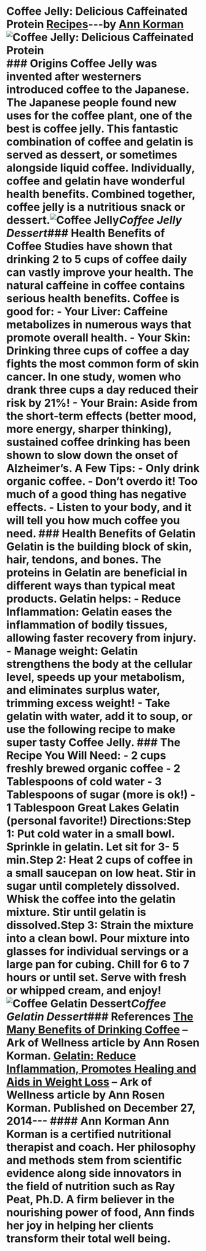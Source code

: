 # Coffee Jelly: Delicious Caffeinated Protein [Recipes](https://ineedcoffee.com/section/coffee-recipes/)---by [Ann Korman](https://ineedcoffee.com/by/ann-korman/)![Coffee Jelly: Delicious Caffeinated Protein](https://ineedcoffee.com/images/posts/coffee-jelly-delicious-caffeinated-protein/coffee-gelatin-dessert650.jpg) ### Origins Coffee Jelly was invented after westerners introduced coffee to the Japanese. The Japanese people found new uses for the coffee plant, one of the best is coffee jelly. This fantastic combination of coffee and gelatin is served as dessert, or sometimes alongside liquid coffee. Individually, coffee and gelatin have wonderful health benefits. Combined together, coffee jelly is a nutritious snack or dessert.![Coffee Jelly](https://ineedcoffee.com/assets/coffee-jelly450.DF6H2Vwc_1HczKy.webp)_Coffee Jelly Dessert_### Health Benefits of Coffee Studies have shown that drinking 2 to 5 cups of coffee daily can vastly improve your health. The natural caffeine in coffee contains serious health benefits. Coffee is good for: - Your Liver: Caffeine metabolizes in numerous ways that promote overall health. - Your Skin: Drinking three cups of coffee a day fights the most common form of skin cancer. In one study, women who drank three cups a day reduced their risk by 21%! - Your Brain: Aside from the short-term effects (better mood, more energy, sharper thinking), sustained coffee drinking has been shown to slow down the onset of Alzheimer’s. A Few Tips: - Only drink organic coffee. - Don’t overdo it! Too much of a good thing has negative effects. - Listen to your body, and it will tell you how much coffee you need. ### Health Benefits of Gelatin Gelatin is the building block of skin, hair, tendons, and bones. The proteins in Gelatin are beneficial in different ways than typical meat products. Gelatin helps: - Reduce Inflammation: Gelatin eases the inflammation of bodily tissues, allowing faster recovery from injury. - Manage weight: Gelatin strengthens the body at the cellular level, speeds up your metabolism, and eliminates surplus water, trimming excess weight! - Take gelatin with water, add it to soup, or use the following recipe to make super tasty Coffee Jelly. ### The Recipe You Will Need: - 2 cups freshly brewed organic coffee - 2 Tablespoons of cold water - 3 Tablespoons of sugar (more is ok!) - 1 Tablespoon Great Lakes Gelatin (personal favorite!) Directions:**Step 1:** Put cold water in a small bowl. Sprinkle in gelatin. Let sit for 3- 5 min.**Step 2:** Heat 2 cups of coffee in a small saucepan on low heat. Stir in sugar until completely dissolved. Whisk the coffee into the gelatin mixture. Stir until gelatin is dissolved.**Step 3:** Strain the mixture into a clean bowl. Pour mixture into glasses for individual servings or a large pan for cubing. Chill for 6 to 7 hours or until set. Serve with fresh or whipped cream, and enjoy!![Coffee Gelatin Dessert](https://ineedcoffee.com/assets/coffee-gelatin-dessert650.BGqIeZB-_ZOFk9X.webp)_Coffee Gelatin Dessert_### References [The Many Benefits of Drinking Coffee](http://web.archive.org/web/20141029054042/http://blog.arkofwellness.com:80/the-many-benefits-of-drinking-coffee/) – Ark of Wellness article by Ann Rosen Korman. [Gelatin: Reduce Inflammation, Promotes Healing and Aids in Weight Loss](http://web.archive.org/web/20150330073706/http://blog.arkofwellness.com/gelatin-reduces-inflammation-promotes-healing-and-aids-in-weight-loss/) – Ark of Wellness article by Ann Rosen Korman. Published on December 27, 2014--- #### Ann Korman Ann Korman is a certified nutritional therapist and coach. Her philosophy and methods stem from scientific evidence along side innovators in the field of nutrition such as Ray Peat, Ph.D. A firm believer in the nourishing power of food, Ann finds her joy in helping her clients transform their total well being.